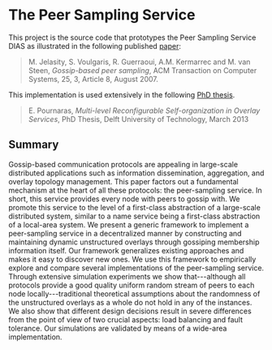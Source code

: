 # The Peer Sampling Service

This project is the source code that prototypes the Peer Sampling Service DIAS as illustrated in the following published [paper](http://www.casmodeling.com/content/pdf/2194-3206-1-19.pdf):

>M. Jelasity, S. Voulgaris, R. Guerraoui, A.M. Kermarrec and M. van Steen, _Gossip-based peer sampling_, ACM Transaction on Computer Systems, 25, 3, Article 8, August 2007.

This implementation is used extensively in the following [PhD thesis](http://evangelospournaras.com/wordpress/wp-content/uploads/2013/04/Multi-level-Reconfigurable-Self-organization-in-Overlay-Services1.pdf).

>E. Pournaras, _Multi-level Reconfigurable Self-organization in Overlay Services_, PhD Thesis, Delft University of Technology, March 2013

Summary
---

Gossip-based communication protocols are appealing in large-scale distributed applications such as information dissemination, aggregation, and overlay topology management. This paper factors out a fundamental mechanism at the heart of all these protocols: the peer-sampling service. In short, this service provides every node with peers to gossip with. We promote this service to the level of a first-class abstraction of a large-scale distributed system, similar to a name service being a first-class abstraction of a local-area system. We present a generic framework to implement a peer-sampling service in a decentralized manner by constructing and maintaining dynamic unstructured overlays through gossiping membership information itself. Our framework generalizes existing approaches and makes it easy to discover new ones. We use this framework to empirically explore and compare several implementations of the peer-sampling service. Through extensive simulation experiments we show that---although all protocols provide a good quality uniform random stream of peers to each node locally---traditional theoretical assumptions about the randomness of the unstructured overlays as a whole do not hold in any of the instances. We also show that different design decisions result in severe differences from the point of view of two crucial aspects: load balancing and fault tolerance. Our simulations are validated by means of a wide-area implementation.
